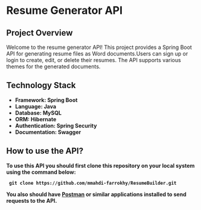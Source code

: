 # Resume Generator API
## Project Overview
Welcome to the resume generator API! This project provides a Spring Boot API for generating resume files as Word documents.Users can sign up or login to create, edit, or delete their resumes. The API supports various themes for the generated documents.

## Technology Stack
* <strong>Framework<strong>: Spring Boot
* <strong>Language<strong>: Java
* <strong>Database<strong>: MySQL
* <strong>ORM<strong>: Hibernate
* <strong>Authentication<strong>: Spring Security
* <strong>Documentation<strong>: Swagger

## How to use the API?
To use this API you should first clone this repository on your local system using the command below:

``` git clone https://github.com/mmahdi-farrokhy/ResumeBuilder.git```

You also should have [Postman](https://dl.pstmn.io/download/latest/win64) or similar applications installed to send requests to the API.
